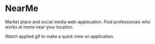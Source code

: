 # NearMe
Market place and social media web-applocation.
Find professionals who works at home near your location. 

Watch applied gif to make a quick view on application.
